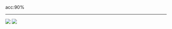 acc:90%
***
<img src='https://user-images.githubusercontent.com/35487258/75249849-07b24280-5812-11ea-8805-db276419a459.gif'>
<img src='https://user-images.githubusercontent.com/35487258/75249853-097c0600-5812-11ea-916f-a73b67362a80.gif'>
